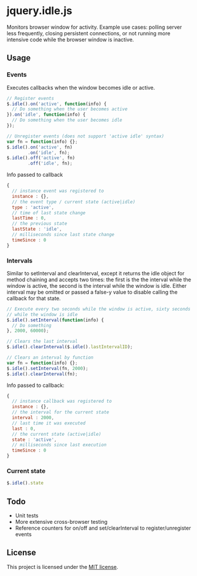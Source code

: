 # jquery.idle.js

Monitors browser window for activity. Example use cases: polling server less 
frequently, closing persistent connections, or not running more intensive 
code while the browser window is inactive.

## Usage

### Events

Executes callbacks when the window becomes idle or active.

```js
// Register events
$.idle().on('active', function(info) {
  // Do something when the user becomes active
}).on('idle', function(info) {
  // Do something when the user becomes idle
});

// Unregister events (does not support 'active idle' syntax)
var fn = function(info) {};
$.idle().on('active', fn)
        .on('idle', fn);
$.idle().off('active', fn)
        .off('idle', fn);
```

Info passed to callback

```js
{
  // instance event was registered to
  instance : {},
  // the event type / current state (active|idle)
  type : 'active',
  // time of last state change
  lastTime : 0,
  // the previous state
  lastState : 'idle',
  // milliseconds since last state change
  timeSince : 0
}
```

### Intervals

Similar to setInterval and clearInterval, except it returns the
idle object for method chaining and accepts two times: the first is the the 
interval while the window is active, the second is the interval while the window
is idle. Either interval may be omitted or passed a false-y value to disable
calling the callback for that state.

```js
// Execute every two seconds while the window is active, sixty seconds
// while the window is idle
$.idle().setInterval(function(info) {
  // Do something
}, 2000, 60000);

// Clears the last interval
$.idle().clearInterval($.idle().lastIntervalID);

// Clears an interval by function
var fn = function(info) {};
$.idle().setInterval(fn, 2000);
$.idle().clearInterval(fn);
```

Info passed to callback:
```js
{
  // instance callback was registered to
  instance : {},
  // the interval for the current state
  interval : 2000,
  // last time it was executed
  last : 0, 
  // the current state (active|idle)
  state : 'active',
  // milliseconds since last execution
  timeSince : 0 
}
```

### Current state

```js
$.idle().state
```

## Todo

- Unit tests
- More extensive cross-browser testing
- Reference counters for on/off and set/clearInterval to register/unregister events

## License

This project is licensed under the [MIT license](http://opensource.org/licenses/MIT).
